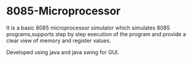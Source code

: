# 8085-Microprocessor

It is a basic 8085 microprocessor simulator which simulates 8085 programs,supports step by step execution of the program 
and provide a clear view of memory and register values.

Developed using java and java swing for GUI.
